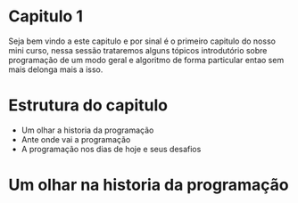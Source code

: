 # Capitulo 1

Seja bem vindo a este capitulo e por sinal é o primeiro capitulo do nosso mini curso, nessa sessão trataremos alguns tópicos introdutório sobre programação de um modo geral e algoritmo de forma particular entao sem mais delonga mais a isso.

# Estrutura do capitulo

- Um olhar a historia da programação
- Ante onde vai a programação
- A programação nos dias de hoje e seus desafios

# Um olhar na historia da programação
